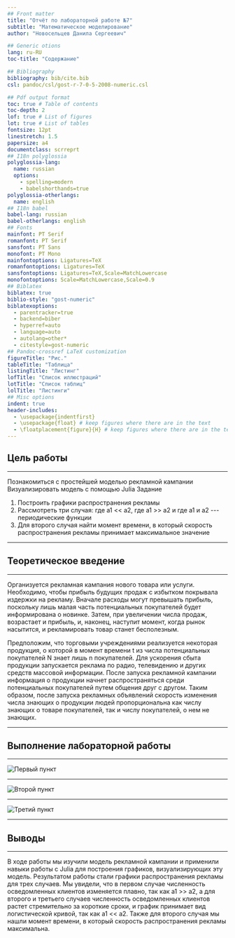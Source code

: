 ```yaml
---
## Front matter
title: "Отчёт по лабораторной работе №7"
subtitle: "Математическое моделирование"
author: "Новосельцев Данила Сергеевич"

## Generic otions
lang: ru-RU
toc-title: "Содержание"

## Bibliography
bibliography: bib/cite.bib
csl: pandoc/csl/gost-r-7-0-5-2008-numeric.csl

## Pdf output format
toc: true # Table of contents
toc-depth: 2
lof: true # List of figures
lot: true # List of tables
fontsize: 12pt
linestretch: 1.5
papersize: a4
documentclass: scrreprt
## I18n polyglossia
polyglossia-lang:
  name: russian
  options:
	- spelling=modern
	- babelshorthands=true
polyglossia-otherlangs:
  name: english
## I18n babel
babel-lang: russian
babel-otherlangs: english
## Fonts
mainfont: PT Serif
romanfont: PT Serif
sansfont: PT Sans
monofont: PT Mono
mainfontoptions: Ligatures=TeX
romanfontoptions: Ligatures=TeX
sansfontoptions: Ligatures=TeX,Scale=MatchLowercase
monofontoptions: Scale=MatchLowercase,Scale=0.9
## Biblatex
biblatex: true
biblio-style: "gost-numeric"
biblatexoptions:
  - parentracker=true
  - backend=biber
  - hyperref=auto
  - language=auto
  - autolang=other*
  - citestyle=gost-numeric
## Pandoc-crossref LaTeX customization
figureTitle: "Рис."
tableTitle: "Таблица"
listingTitle: "Листинг"
lofTitle: "Список иллюстраций"
lotTitle: "Список таблиц"
lolTitle: "Листинги"
## Misc options
indent: true
header-includes:
  - \usepackage{indentfirst}
  - \usepackage{float} # keep figures where there are in the text
  - \floatplacement{figure}{H} # keep figures where there are in the text
---
```


## Цель работы

---

Познакомиться с простейшей моделью рекламной кампании
Визуализировать модель с помощью Julia
Задание
1. Построить графики распространения рекламы
2. Рассмотреть три случая: где a1 << a2, где а1 >> a2 и где a1 и a2 --- периодические функции
3. Для второго случая найти момент времени, в который скорость распространения рекламы принимает максимальное значение

---

## Теоретическое введение

---

Организуется рекламная кампания нового товара или услуги. Необходимо, чтобы прибыль будущих продаж с избытком покрывала издержки на рекламу. Вначале расходы могут превышать прибыль, поскольку лишь малая часть потенциальных покупателей будет информирована о новинке. Затем, при увеличении числа продаж, возрастает и прибыль, и, наконец, наступит момент, когда рынок насытится, и рекламировать товар станет бесполезным.

Предположим, что торговыми учреждениями реализуется некоторая продукция, о которой в момент времени t из числа потенциальных покупателей N знает лишь n покупателей. Для ускорения сбыта продукции запускается реклама по радио, телевидению и других средств массовой информации. После запуска рекламной кампании информация о продукции начнет распространяться среди потенциальных покупателей путем общения друг с другом. Таким образом, после запуска рекламных объявлений скорость изменения числа знающих о продукции людей пропорциональна как числу знающих о товаре покупателей, так и числу покупателей, о нем не знающих.

---

## Выполнение лабораторной работы

---

![Первый пункт](lab7_1.png)

---

![Второй пункт](lab7_2.png)

---

![Третий пункт](lab7_3.png)

---

## Выводы

---

В ходе работы мы изучили модель рекламной кампании и применили навыки работы с Julia для построения графиков, визуализирующих эту модель. Результатом работы стали графики распространения рекламы для трех случаев. Мы увидели, что в первом случае численность осведомленных клиентов изменяется плавно, так как a1 >> a2, а для второго и третьего случаев численность осведомленных клиентов растет стремительно за короткие сроки, и график принимает вид логистической кривой, так как a1 << a2. Также для второго случая мы нашли момент времени, в который скорость распространения рекламы максимальна.
